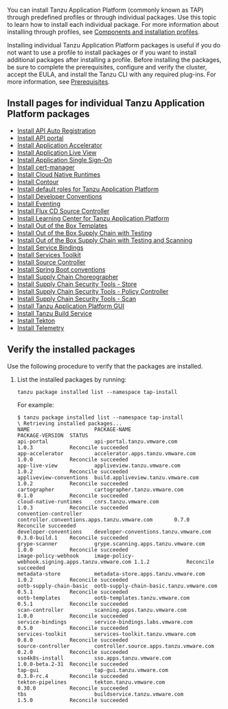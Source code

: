 You can install Tanzu Application Platform (commonly known as TAP) through 
predefined profiles or through individual packages.
Use this topic to learn how to install each individual package.
For more information about installing through profiles, see
[Components and installation profiles](/docs-tap/about-package-profiles.hbs.md).

Installing individual Tanzu Application Platform packages
is useful if you do not want to use a profile to install packages
or if you want to install additional packages after installing a profile.
Before installing the packages, be sure to complete the prerequisites, configure
and verify the cluster, accept the EULA, and install the Tanzu CLI with any required plug-ins.
For more information, see [Prerequisites](/docs-tap/prerequisites.hbs.md).

## <a id='individual-package-toc'></a> Install pages for individual Tanzu Application Platform packages

- [Install API Auto Registration](/docs-tap/api-auto-registration/installation.hbs.md)
- [Install API portal](/docs-tap/api-portal/install-api-portal.hbs.md)
- [Install Application Accelerator](/docs-tap/application-accelerator/install-app-acc.hbs.md)
- [Install Application Live View](/docs-tap/app-live-view/install.hbs.md)
- [Install Application Single Sign-On](/docs-tap/app-sso/platform-operators/installation.hbs.md)
- [Install cert-manager](/docs-tap/cert-manager/install.hbs.md)
- [Install Cloud Native Runtimes](/docs-tap/cloud-native-runtimes/install-cnrt.hbs.md)
- [Install Contour](/docs-tap/contour/install.hbs.md)
- [Install default roles for Tanzu Application Platform](/docs-tap/authn-authz/install.hbs.md)
- [Install Developer Conventions](/docs-tap/developer-conventions/install-dev-conventions.hbs.md)
- [Install Eventing](/docs-tap/eventing/install-eventing.hbs.md)
- [Install Flux CD Source Controller](/docs-tap/fluxcd-source-controller/install.hbs.md)
- [Install Learning Center for Tanzu Application Platform](/docs-tap/learning-center/install-learning-center.hbs.md)
- [Install Out of the Box Templates](/docs-tap/scc/install-ootb-templates.hbs.md)
- [Install Out of the Box Supply Chain with Testing](/docs-tap/scc/install-ootb-sc-wtest.hbs.md)
- [Install Out of the Box Supply Chain with Testing and Scanning](/docs-tap/scc/install-ootb-sc-wtest-scan.hbs.md)
- [Install Service Bindings](/docs-tap/service-bindings/install-service-bindings.hbs.md)
- [Install Services Toolkit](/docs-tap/services-toolkit/install-services-toolkit.hbs.md)
- [Install Source Controller](/docs-tap/source-controller/install-source-controller.hbs.md)
- [Install Spring Boot conventions](/docs-tap/spring-boot-conventions/install-spring-boot-conventions.hbs.md)
- [Install Supply Chain Choreographer](/docs-tap/scc/install-scc.hbs.md)
- [Install Supply Chain Security Tools - Store](/docs-tap/scst-store/install-scst-store.hbs.md)
- [Install Supply Chain Security Tools - Policy Controller](/docs-tap/scst-policy/install-scst-policy.hbs.md)
- [Install Supply Chain Security Tools - Scan](/docs-tap/scst-scan/install-scst-scan.hbs.md)
- [Install Tanzu Application Platform GUI](/docs-tap/tap-gui/install-tap-gui.hbs.md)
- [Install Tanzu Build Service](/docs-tap/tanzu-build-service/install-tbs.hbs.md)
- [Install Tekton](/docs-tap/tekton/install-tekton.hbs.md)
- [Install Telemetry](/docs-tap/telemetry/install-telemetry.hbs.md)

## <a id='verify'></a> Verify the installed packages

Use the following procedure to verify that the packages are installed.

1. List the installed packages by running:

    ```console
    tanzu package installed list --namespace tap-install
    ```

    For example:

    ```console
    $ tanzu package installed list --namespace tap-install
    \ Retrieving installed packages...
    NAME                     PACKAGE-NAME                                       PACKAGE-VERSION  STATUS
    api-portal               api-portal.tanzu.vmware.com                        1.0.3            Reconcile succeeded
    app-accelerator          accelerator.apps.tanzu.vmware.com                  1.0.0            Reconcile succeeded
    app-live-view            appliveview.tanzu.vmware.com                       1.0.2            Reconcile succeeded
    appliveview-conventions  build.appliveview.tanzu.vmware.com                 1.0.2            Reconcile succeeded
    cartographer             cartographer.tanzu.vmware.com                      0.1.0            Reconcile succeeded
    cloud-native-runtimes    cnrs.tanzu.vmware.com                              1.0.3            Reconcile succeeded
    convention-controller    controller.conventions.apps.tanzu.vmware.com       0.7.0            Reconcile succeeded
    developer-conventions    developer-conventions.tanzu.vmware.com             0.3.0-build.1    Reconcile succeeded
    grype-scanner            grype.scanning.apps.tanzu.vmware.com               1.0.0            Reconcile succeeded
    image-policy-webhook     image-policy-webhook.signing.apps.tanzu.vmware.com 1.1.2            Reconcile succeeded
    metadata-store           metadata-store.apps.tanzu.vmware.com               1.0.2            Reconcile succeeded
    ootb-supply-chain-basic  ootb-supply-chain-basic.tanzu.vmware.com           0.5.1            Reconcile succeeded
    ootb-templates           ootb-templates.tanzu.vmware.com                    0.5.1            Reconcile succeeded
    scan-controller          scanning.apps.tanzu.vmware.com                     1.0.0            Reconcile succeeded
    service-bindings         service-bindings.labs.vmware.com                   0.5.0            Reconcile succeeded
    services-toolkit         services-toolkit.tanzu.vmware.com                  0.8.0            Reconcile succeeded
    source-controller        controller.source.apps.tanzu.vmware.com            0.2.0            Reconcile succeeded
    sso4k8s-install          sso.apps.tanzu.vmware.com                          1.0.0-beta.2-31  Reconcile succeeded
    tap-gui                  tap-gui.tanzu.vmware.com                           0.3.0-rc.4       Reconcile succeeded
    tekton-pipelines         tekton.tanzu.vmware.com                            0.30.0           Reconcile succeeded
    tbs                      buildservice.tanzu.vmware.com                      1.5.0            Reconcile succeeded
    ```
